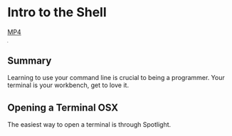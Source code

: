 # Intro to the Shell

[MP4](http://flatiron-videos.s3.amazonaws.com/ironboard/welcome%20to%20the%20shell.mp4)

<video controls width="1jj00%">
  <source src="http://flatiron-videos.s3.amazonaws.com/ironboard/welcome%20to%20the%20shell.mp4" type="video/mp4" >
    Your browser does not support the video tag. We recommend using Chrome
</video>

## Summary

Learning to use your command line is crucial to being a programmer. Your terminal is your workbench, get to love it.

## Opening a Terminal OSX

The easiest way to open a terminal is through Spotlight.
